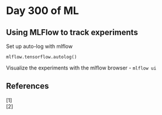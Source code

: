 # Day 300 of ML 

## Using MLFlow to track experiments 


Set up auto-log with mlflow
    
    mlflow.tensorflow.autolog()
    
Visualize the experiments with the mlflow browser - `mlflow ui` 


**References**
------------
[1]  
[2]